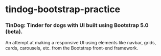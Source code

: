 # tindog-bootstrap-practice
### TinDog: Tinder for dogs with UI built using Bootstrap 5.0 (beta).
An attempt at making a responsive UI using elements like navbar, grids, cards, carousels, etc. from the Bootstrap front-end framework.
